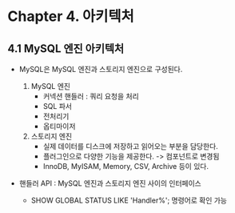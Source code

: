 # Chapter 4. 아키텍처

## 4.1 MySQL 엔진 아키텍처
* MySQL은 MySQL 엔진과 스토리지 엔진으로 구성된다.
  1. MySQL 엔진
     - 커넥션 핸들러 : 쿼리 요청을 처리
     - SQL 파서
     - 전처리기
     - 옵티마이저
  2. 스토리지 엔진
      - 실제 데이터를 디스크에 저장하고 읽어오는 부분을 담당한다.
      - 플러그인으로 다양한 기능을 제공한다. -> 컴포넌트로 변경됨
      - InnoDB, MyISAM, Memory, CSV, Archive 등이 있다.

    
* 핸들러 API : MySQL 엔진과 스토리지 엔진 사이의 인터페이스
  - SHOW GLOBAL STATUS LIKE 'Handler%'; 명령어로 확인 가능


